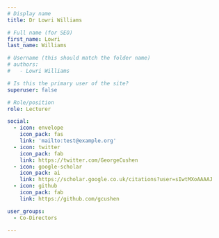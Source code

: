 ```yaml
---
# Display name
title: Dr Lowri Williams

# Full name (for SEO)
first_name: Lowri
last_name: Williams

# Username (this should match the folder name)
# authors:
#   - Lowri Williams

# Is this the primary user of the site?
superuser: false

# Role/position
role: Lecturer

social:
  - icon: envelope
    icon_pack: fas
    link: 'mailto:test@example.org'
  - icon: twitter
    icon_pack: fab
    link: https://twitter.com/GeorgeCushen
  - icon: google-scholar
    icon_pack: ai
    link: https://scholar.google.co.uk/citations?user=sIwtMXoAAAAJ
  - icon: github
    icon_pack: fab
    link: https://github.com/gcushen

user_groups:
  - Co-Directors

---
```


